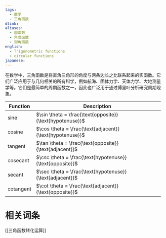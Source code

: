 ```yaml
---
tags:
  - 数学
  - 三角函数
dlink: 
aliases:
  - 圆函数
  - 角度函数
  - 测角函数
english:
  - Trigonometric functions
  - circular functions
japanese:
---
```

在数学中，三角函数是将直角三角形的角度与两条边长之比联系起来的实函数。它们广泛应用于与几何相关的所有科学，例如航海、固体力学、天体力学、大地测量学等。它们是最简单的周期函数之一，因此也广泛用于通过傅里叶分析研究周期现象。

| Function | Description |
| ---- | ---- |
| sine | $\sin \theta = \frac{\text{opposite}}{\text{hypotenuse}}$ |
| cosine | $\cos \theta = \frac{\text{adjacent}}{\text{hypotenuse}}$ |
| tangent | $\tan \theta = \frac{\text{opposite}}{\text{adjacent}}$ |
| cosecant | $\csc \theta = \frac{\text{hypotenuse}}{\text{opposite}}$ |
| secant | $\sec \theta = \frac{\text{hypotenuse}}{\text{adjacent}}$ |
| cotangent | $\cot \theta = \frac{\text{adjacent}}{\text{opposite}}$ |

# 相关词条
[[三角函数转化运算]]
